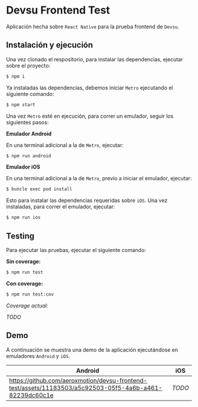 # Devsu Frontend Test

Aplicación hecha sobre `React Native` para la prueba frontend de `Devsu`.

## Instalación y ejecución

Una vez clonado el respositorio, para instalar las dependencias, ejecutar sobre el proyecto:

```bash
$ npm i
```

Ya instaladas las dependencias, debemos iniciar `Metro` ejecutando el siguiente comando:

```bash
$ npm start
```

Una vez `Metro` esté en ejecución, para correr un emulador, seguir los siguientes pasos:

**Emulador Android**

En una terminal adicional a la de `Metro`, ejecutar:

```bash
$ npm run android
```

**Emulador iOS**

En una terminal adicional a la de `Metro`, previo a iniciar el emulador, ejecutar:

```bash
$ buncle exec pod install
```

Esto para instalar las dependencias requeridas sobre `iOS`. Una vez instaladas, para correr el emulador, ejecutar:

```bash
$ npm run ios
```

## Testing

Para ejecutar las pruebas, ejecutar el siguiente comando:

**Sin coverage:**

```bash
$ npm run test
```

**Con coverage:**

```bash
$ npm run test:cov
```

_Coverage actual:_

_TODO_

## Demo

A continuación se muestra una demo de la aplicación ejecutándose en emuladores `Android` y `iOS`.


| Android | iOS    |
| ------- | ------ |
| https://github.com/aeroxmotion/devsu-frontend-test/assets/11183503/a5c92503-05f5-4a6b-a461-82239dc60c1e  | _TODO_ |
